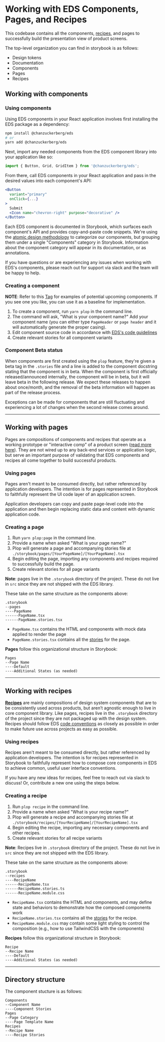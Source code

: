 # Working with EDS Components, Pages, and Recipes

This codebase contains all the components, [recipes](https://bradfrost.com/blog/post/design-system-components-recipes-and-snowflakes/), and pages to successfully build the presentation view of product screens.

The top-level organization you can find in storybook is as follows:

- Design tokens
- Documentation
- Components
- Pages
- Recipes

## Working with components

### Using components

Using EDS components in your React application involves first installing the EDS package as a dependency:

```sh
npm install @chanzuckerberg/eds
# or
yarn add @chanzuckerberg/eds
```

Next, import any needed components from the EDS component library into your application like so:

```js
import { Button, Grid, GridItem } from '@chanzuckerberg/eds';
```

From there, call EDS components in your React application and pass in the desired values into each component's API:

```jsx
<Button
  variant="primary"
  onClick={...}
>
  Submit
  <Icon name="chevron-right" purpose="decorative" />
</Button>
```

Each EDS component is documented in Storybook, which surfaces each component's API and provides copy-and-paste code snippets. We're using the [atomic design methodology](https://atomicdesign.bradfrost.com/chapter-2/#the-atomic-design-methodology) to categorize our components, but grouping them under a single "Components" category in Storybook. Information about the component category will appear in its documentation, or as annotations.

If you have questions or are experiencing any issues when working with EDS's components, please reach out for support via slack and the team will be happy to help.

### Creating a component

**NOTE**: Refer to this [Tag](https://github.com/chanzuckerberg/edu-design-system/tree/upcoming-components) for examples of potential upcoming components. If you see one you like, you can use it as a baseline for implementation.

1. To create a component, run `yarn plop` in the command line.
2. The command will ask, "What is your component name?" Add your component name (you can either type `PageHeader` or `page header` and it will automatically generate the proper casing).
3. Edit component source code in accordance with [EDS's code guidelines](./CODE_GUIDELINES.md)
4. Create relevant stories for all component variants

### Component Beta status

When components are first created using the `plop` feature, they're given a beta tag in the `.stories` file and a line is added to the component docstring stating that the component is in beta. When the component is first officially released/announced internally, the component will be in beta, but it will leave beta in the following release. We expect these releases to happen about once/month, and the removal of the beta information will happen as part of the release process.

Exceptions can be made for components that are still fluctuating and experiencing a lot of changes when the second release comes around.

---

## Working with pages

Pages are compositions of components and recipes that operate as a working prototype or "interactive comp" of a product screen ([read more here](https://bradfrost.com/blog/post/atomic-design-and-storybook/)). They are not wired up to any back-end services or application logic, but serve an important purpose of validating that EDS components and recipes all come together to build successful products.

### Using pages

Pages aren't meant to be consumed directly, but rather referenced by application developers. The intention is for pages represented in Storybook to faithfully represent the UI code layer of an application screen.

Application developers can copy and paste page-level code into the application and then begin replacing static data and content with dynamic application code.

### Creating a page

1. Run `yarn plop:page` in the command line.
2. Provide a name when asked "What is your page name?"
3. Plop will generate a page and accompanying stories file at `./storybook/pages/[YourPageName]/[YourPageName].tsx`
4. Begin editing the page, importing any components and recipes required to successfully build the page.
5. Create relevant stories for all page variants

**Note**: pages live in the `.storybook` directory of the project. These do not live in `src` since they are not shipped with the EDS library.

These take on the same structure as the components above:

```
.storybook
--pages
----PageName
------PageName.tsx
------PageName.stories.tsx
```

- `PageName.tsx` contains the HTML and components with mock data applied to render the page
- `PageName.stories.tsx` contains all the [stories](https://storybook.js.org/basics/writing-stories/) for the page.

**Pages** follow this organizational structure in Storybook:

```
Pages
--Page Name
----Default
----Additional States (as needed)
```

---

## Working with recipes

**[Recipes](https://bradfrost.com/blog/post/design-system-components-recipes-and-snowflakes/)** are mainly compositions of design system components that are to be consistently used across products, but aren’t agnostic enough to live in core component library. Like pages, recipes live in the `.storybook` directory of the project since they are not packaged up with the design system. Recipes should follow EDS [code conventions](./CODE_GUIDELINES.md) as closely as possible in order to make future use across projects as easy as possible.

### Using recipes

Recipes aren't meant to be consumed directly, but rather referenced by application developers. The intention is for recipes represented in Storybook to faithfully represent how to compose core components in EDS to achieve common, useful user interface conventions.

If you have any new ideas for recipes, feel free to reach out via slack to discuss! Or, contribute a new one using the steps below.

### Creating a recipe

1. Run `plop recipe` in the command line.
2. Provide a name when asked "What is your recipe name?"
3. Plop will generate a recipe and accompanying stories file at `./storybook/recipes/[YourRecipeName]/[YourRecipeName].tsx`
4. Begin editing the recipe, importing any necessary components and other recipes.
5. Create relevant stories for all recipe variants

**Note**: Recipes live in `.storybook` directory of the project. These do not live in `src` since they are not shipped with the EDS library.

These take on the same structure as the components above:

```
.storybook
--recipes
----RecipeName
------RecipeName.tsx
------RecipeName.stories.ts
------RecipeName.module.css
```

- `RecipeName.tsx` contains the HTML and components, and may define state and behaviors to demonstrate how the composed components work
- `RecipeName.stories.tsx` contains all the [stories](https://storybook.js.org/basics/writing-stories/) for the recipe.
- `RecipeName.module.css` may contain some light styling to control the composition (e.g., how to use TailwindCSS with the components)

**Recipes** follow this organizational structure in Storybook:

```
Recipe
--Recipe Name
----Default
----Additional States (as needed)
```

---

## Directory structure <a name="directory"></a>

The component stucture is as follows:

```
Components
--Component Name
----Component Stories
Pages
--Page Category
----Page Template Name
Recipes
--Recipe Name
----Recipe Stories
```
